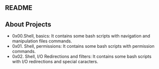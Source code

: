 ## README

## About Projects

- 0x00.Shell, basics: It contains some bash scripts with navigation and manipulation files commands.
- 0x01. Shell, permissions: It contains some bash scripts with permission commands.
- 0x02. Shell, I/O Redirections and filters: It contains some bash scripts with I/O redirections and special caracters.

